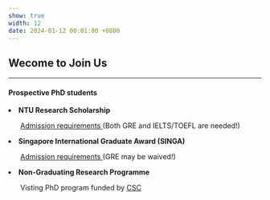 ```yaml
---
show: true
width: 12
date: 2024-01-12 00:01:00 +0800
---
```


<div class="p-4">
    <h2>Wecome to Join Us</h2>
    <hr />
    <h4>Prospective PhD students</h4>
    <p>
        <li> <strong>NTU Research Scholarship</strong></li>
        <ol>
            <a href="https://www.ntu.edu.sg/education/graduate-programme/cee-phd-programme-(by-research)" target="_blank">Admission requirements </a> (Both GRE and IELTS/TOEFL are needed!)
        </ol>
        <li><strong>Singapore International Graduate Award (SINGA)</strong></li>
        <ol>
            <a href="https://www.a-star.edu.sg/Scholarships/for-graduate-studies/singapore-international-graduate-award-singa" target="_blank">Admission requirements </a> (GRE may be waived!)
        </ol>
        <li><strong>Non-Graduating Research Programme</strong></li>
        <ol>
            Visting PhD program funded by <a href="https://www.csc.edu.cn/" target="_blank">CSC</a>
        </ol>
    </p>

 
</div>

